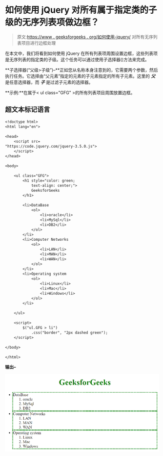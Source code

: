 # 如何使用 jQuery 对所有属于指定类的子级的无序列表项做边框？

> 原文:[https://www . geeksforgeeks . org/如何使用-jquery/](https://www.geeksforgeeks.org/how-to-make-border-around-all-unordered-list-items-that-are-children-of-a-specified-class-using-jquery/) 对所有无序列表项目进行边框处理

在本文中，我们将看到如何使用 jQuery 在所有列表项周围设置边框，这些列表项是无序列表的指定类的子级。这个任务可以通过使用子选择器()方法来完成。

**子选择器(“父级>子级”)–**正如您从名称本身注意到的，它需要两个参数，然后执行任务。它选择由“父元素”指定的元素的子元素指定的所有子元素。这里的 ***父*** 是任意选择器，而 ***子*** 是过滤子元素的选择器。

**示例:**在属于< ul class="GFG" >的所有列表项目周围放置边框。

## 超文本标记语言

```
<!doctype html>
<html lang="en">

<head>
    <script src=
"https://code.jquery.com/jquery-3.5.0.js">
    </script>
</head>

<body>

    <ul class="GFG">
        <h1 style="color: green; 
            text-align: center;">
            GeeksforGeeks
        </h1>

        <li>DataBase
            <ol>
                <li>oracle</li>
                <li>MySql</li>
                <li>DB2</li>
            </ol>
        </li>
        <li>Computer Networks
            <ol>
                <li>LAN</li>
                <li>MAN</li>
                <li>WAN</li>
            </ol>
        </li>
        <li>Operating system
            <ol>
                <li>Linux</li>
                <li>Mac</li>
                <li>Windows</li>
            </ol>
        </li>

    </ul>

    <script>
        $("ul.GFG > li")
            .css("border", "2px dashed green");
    </script>

</body>

</html>
```

**输出–**

![](img/674c9fa7ed14c8a931a826b12f9a5abc.png)